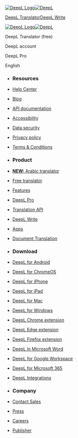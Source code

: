 [![DeepL Logo](https://static.deepl.com/img/logo/deepl-logo-blue.svg)![DeepL](https://static.deepl.com/img/logo/deepl-logo-text-blue.svg)](https://www.deepl.com/en/translator)

[DeepL Translator](https://www.deepl.com/en/translator)[DeepL Write](https://www.deepl.com/en/write)

[![DeepL Logo](https://static.deepl.com/img/logo/deepl-logo-blue.svg)](https://www.deepl.com/en/translator)[![DeepL](https://static.deepl.com/img/logo/deepl-logo-text-blue.svg)](https://www.deepl.com/en/translator)

DeepL Translator (free)

DeepL account

DeepL Pro

English

* ### Resources
    
* [Help Center](https://support.deepl.com/hc/en-us)
* [Blog](https://www.deepl.com/en/blog)
* [API documentation](https://developers.deepl.com/docs)
* [Accessibility](https://www.deepl.com/en/accessibility)
* [Data security](https://www.deepl.com/en/pro-data-security)
* [Privacy policy](https://www.deepl.com/en/privacy)
* [Terms & Conditions](https://www.deepl.com/en/pro-license)

* ### Product
    
* [**NEW:** Arabic translator](https://www.deepl.com/en/translator/l/en/ar)
* [Free translator](https://www.deepl.com/en/translator)
* [Features](https://www.deepl.com/en/features)
* [DeepL Pro](https://www.deepl.com/en/pro?cta=footer-pro)
* [Translation API](https://www.deepl.com/en/pro-api)
* [DeepL Write](https://www.deepl.com/en/write)
* [Apps](https://www.deepl.com/en/app)
* [Document Translation](https://www.deepl.com/en/features/document-translation)

* ### Download
    
* [DeepL for Android](https://www.deepl.com/en/android-app)
* [DeepL for ChromeOS](https://www.deepl.com/en/android-app)
* [DeepL for iPhone](https://www.deepl.com/en/ios-app)
* [DeepL for iPad](https://www.deepl.com/en/ios-app)
* [DeepL for Mac](https://www.deepl.com/en/macos-app)
* [DeepL for Windows](https://www.deepl.com/en/windows-app)
* [DeepL Chrome extension](https://www.deepl.com/en/chrome-extension)
* [DeepL Edge extension](https://www.deepl.com/en/edge-extension)
* [DeepL Firefox extension](https://www.deepl.com/en/firefox-extension)
* [DeepL in Microsoft Word](https://www.deepl.com/en/word-addin)
* [DeepL for Google Workspace](https://www.deepl.com/en/google-workspace)
* [DeepL for Microsoft 365](https://www.deepl.com/en/microsoft-365)
* [DeepL Integrations](https://www.deepl.com/en/integrations)

* ### Company
    
* [Contact Sales](https://www.deepl.com/en/contact-us)
* [Press](https://www.deepl.com/en/press)
* [Careers](https://www.deepl.com/careers?source=DeepLFooter)
* [Publisher](https://www.deepl.com/en/publisher)

[](https://www.deepl.com/en/translator)

[](https://twitter.com/DeepLcom)[](https://www.facebook.com/DeepLcom/)[](https://www.linkedin.com/company/linkedin-com-company-deepl/)[](https://github.com/DeepLcom)[](https://www.instagram.com/deeplhq/)